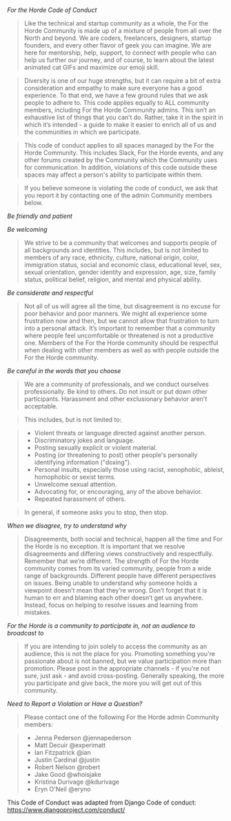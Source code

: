 *For the Horde Code of Conduct*

> Like the technical and startup community as a whole, the For the Horde Community is made up of a mixture of people from all over the North and beyond. We are coders, freelancers, designers, startup founders, and every other flavor of geek you can imagine. We are here for mentorship, help, support, to connect with people who can help us further our journey, and of course, to learn about the latest animated cat GIFs and maximize our emoji skill.

> Diversity is one of our huge strengths, but it can require a bit of extra consideration and empathy to make sure everyone has a good experience. To that end, we have a few ground rules that we ask people to adhere to. This code applies equally to ALL community members, including For the Horde Community admins. This isn’t an exhaustive list of things that you can’t do. Rather, take it in the spirit in which it’s intended - a guide to make it easier to enrich all of us and the communities in which we participate.

> This code of conduct applies to all spaces managed by the For the Horde Community. This includes Slack, For the Horde events, and any other forums created by the Community which the Community uses for communication. In addition, violations of this code outside these spaces may affect a person's ability to participate within them.

> If you believe someone is violating the code of conduct, we ask that you report it by contacting one of the admin Community members below.

*Be friendly and patient*

*Be welcoming*

> We strive to be a community that welcomes and supports people of all backgrounds and identities. This includes, but is not limited to members of any race, ethnicity, culture, national origin, color, immigration status, social and economic class, educational level, sex, sexual orientation, gender identity and expression, age, size, family status, political belief, religion, and mental and physical ability.

*Be considerate and respectful*

> Not all of us will agree all the time, but disagreement is no excuse for poor behavior and poor manners. We might all experience some frustration now and then, but we cannot allow that frustration to turn into a personal attack. It’s important to remember that a community where people feel uncomfortable or threatened is not a productive one. Members of the For the Horde community should be respectful when dealing with other members as well as with people outside the For the Horde community.

*Be careful in the words that you choose*

> We are a community of professionals, and we conduct ourselves professionally. Be kind to others. Do not insult or put down other participants. Harassment and other exclusionary behavior aren't acceptable.

> This includes, but is not limited to:

> - Violent threats or language directed against another person.
> - Discriminatory jokes and language.
> - Posting sexually explicit or violent material.
> - Posting (or threatening to post) other people's personally identifying information ("doxing").
> - Personal insults, especially those using racist, xenophobic, ableist, homophobic or sexist terms.
> - Unwelcome sexual attention.
> - Advocating for, or encouraging, any of the above behavior.
> - Repeated harassment of others.

> In general, if someone asks you to stop, then stop.

*When we disagree, try to understand why*

> Disagreements, both social and technical, happen all the time and For the Horde is no exception. It is important that we resolve disagreements and differing views constructively and respectfully. Remember that we’re different. The strength of For the Horde community comes from its varied community, people from a wide range of backgrounds. Different people have different perspectives on issues. Being unable to understand why someone holds a viewpoint doesn’t mean that they’re wrong. Don’t forget that it is human to err and blaming each other doesn’t get us anywhere. Instead, focus on helping to resolve issues and learning from mistakes.
 
*For the Horde is a community to participate in, not an audience to broadcast to*

> If you are intending to join solely to access the community as an audience, this is not the place for you. Promoting something you're passionate about is not banned, but we value participation more than promotion. Please post in the appropriate channels - if you're not sure, just ask - and avoid cross-posting. Generally speaking, the more you participate and give back, the more you will get out of this community.

*Need to Report a Violation or Have a Question?*

> Please contact one of the following For the Horde admin Community members:

> - Jenna Pederson @jennapederson
> - Matt Decuir @experimatt
> - Ian Fitzpatrick @ian
> - Justin Cardinal @justin
> - Robert Nelson @robert
> - Jake Good @whoisjake
> - Kristina Durivage @kdurivage
> - Eryn O'Neil @eryno

This Code of Conduct was adapted from Django Code of conduct: https://www.djangoproject.com/conduct/
